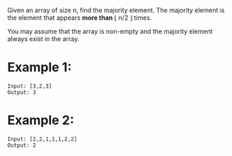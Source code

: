 Given an array of size n, find the majority element. The majority element is the element that appears **more than** ⌊ n/2 ⌋ times.

You may assume that the array is non-empty and the majority element always exist in the array.

# Example 1:
```
Input: [3,2,3]
Output: 3
```
# Example 2:
```
Input: [2,2,1,1,1,2,2]
Output: 2
```